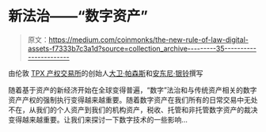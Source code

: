# 新法治——“数字资产”

> 原文：<https://medium.com/coinmonks/the-new-rule-of-law-digital-assets-f7333b7c3a1d?source=collection_archive---------35----------------------->

由伦敦 [TPX 产权交易所](https://www.tpx-london.io/)的创始人[大卫·帕森斯](https://www.tpx-london.io/dav.php)和[安东尼·银铃](https://www.linkedin.com/in/antonyabell/)撰写

随着基于资产的新经济开始在全球变得普遍，“数字”法治和与传统资产相关的数字资产产权的强制执行变得越来越重要。随着数字资产在我们所有的日常交易中无处不在，从我们的个人资产到我们的机构资产，税收、托管和非托管数字资产的裁决变得越来越重要。让我们来探讨一下数字技术的一些影响…